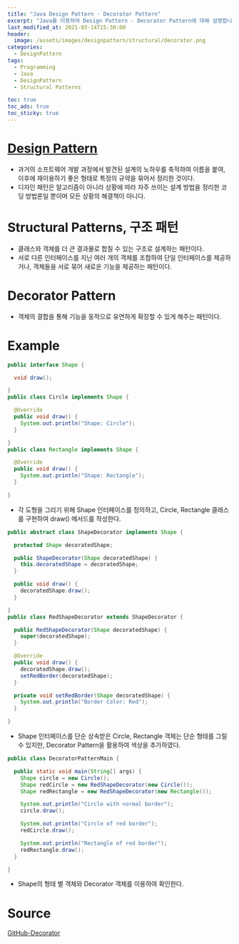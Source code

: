 ```yaml
---
title: "Java Design Pattern - Decorator Pattern"
excerpt: "Java를 이용하여 Design Pattern - Decorator Pattern에 대해 설명합니다."
last_modified_at: 2021-03-14T15:30:00
header:
  image: /assets/images/designpattern/structural/decorator.png
categories:
  - DesignPattern
tags:
  - Programming
  - Java
  - DesignPattern
  - Structural Patterns

toc: true
toc_ads: true
toc_sticky: true
---
```

# [Design Pattern](../designpattern)
- 과거의 소프트웨어 개발 과정에서 발견된 설계의 노하우를 축적하여 이름을 붙여, 이후에 재이용하기 좋은 형태로 특정의 규약을 묶어서 정리한 것이다.
- 디자인 패턴은 알고리즘이 아니라 상황에 따라 자주 쓰이는 설계 방법을 정리한 코딩 방법론일 뿐이며 모든 상황의 해결책이 아니다.

# Structural Patterns, 구조 패턴
- 클래스와 객체를 더 큰 결과물로 합칠 수 있는 구조로 설계하는 패턴이다.
- 서로 다른 인터페이스를 지닌 여러 개의 객체를 조합하여 단일 인터페이스를 제공하거나, 객체들을 서로 묶어 새로운 기능을 제공하는 패턴이다.

# Decorator Pattern
- 객체의 결합을 통해 기능을 동적으로 유연하게 확장할 수 있게 해주는 패턴이다.

# Example
```java
public interface Shape {

  void draw();

}
public class Circle implements Shape {

  @Override
  public void draw() {
    System.out.println("Shape: Circle");
  }

}
public class Rectangle implements Shape {

  @Override
  public void draw() {
    System.out.println("Shape: Rectangle");
  }

}
```

- 각 도형을 그리기 위해 Shape 인터페이스를 정의하고, Circle, Rectangle 클래스를 구현하여 draw() 메서드를 작성한다.

```java
public abstract class ShapeDecorator implements Shape {

  protected Shape decoratedShape;

  public ShapeDecorator(Shape decoratedShape) {
    this.decoratedShape = decoratedShape;
  }

  public void draw() {
    decoratedShape.draw();
  }

}
public class RedShapeDecorator extends ShapeDecorator {

  public RedShapeDecorator(Shape decoratedShape) {
    super(decoratedShape);
  }

  @Override
  public void draw() {
    decoratedShape.draw();
    setRedBorder(decoratedShape);
  }

  private void setRedBorder(Shape decoratedShape) {
    System.out.println("Border Color: Red");
  }

}
```

- Shape 인터페이스를 단순 상속받은 Circle, Rectangle 객체는 단순 형태를 그릴 수 있지만, Decorator Pattern을 활용하여 색상을 추가하였다.

```java
public class DecoratorPatternMain {

  public static void main(String[] args) {
    Shape circle = new Circle();
    Shape redCircle = new RedShapeDecorator(new Circle());
    Shape redRectangle = new RedShapeDecorator(new Rectangle());

    System.out.println("Circle with normal border");
    circle.draw();

    System.out.println("Circle of red border");
    redCircle.draw();

    System.out.println("Rectangle of red border");
    redRectangle.draw();
  }

}
```

- Shape의 형태 별 객체와 Decorator 객체를 이용하여 확인한다.

# Source
[GitHub-Decorator](https://github.com/GracefulSoul/Sample/tree/master/src/main/java/gracefulsoul/designpattern/structural/decorator)
